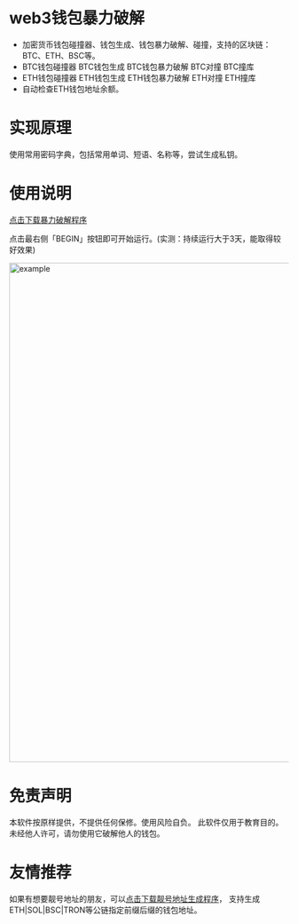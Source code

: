 # web3钱包暴力破解

* 加密货币钱包碰撞器、钱包生成、钱包暴力破解、碰撞，支持的区块链：BTC、ETH、BSC等。
* BTC钱包碰撞器 BTC钱包生成 BTC钱包暴力破解 BTC对撞 BTC撞库
* ETH钱包碰撞器 ETH钱包生成 ETH钱包暴力破解 ETH对撞 ETH撞库
* 自动检查ETH钱包地址余额。

# 实现原理
 
使用常用密码字典，包括常用单词、短语、名称等，尝试生成私钥。



# 使用说明
[点击下载暴力破解程序](https://github.com/web3inventor/web3-wallet-hunter/releases/tag/CryptoDetector-1.0.2)


点击最右侧「BEGIN」按钮即可开始运行。(实测：持续运行大于3天，能取得较好效果)

<img width="900" alt="example" src="https://github.com/user-attachments/assets/4aa230b1-c457-4638-89e4-123eca955457">

# 免责声明

本软件按原样提供，不提供任何保修。使用风险自负。
此软件仅用于教育目的。未经他人许可，请勿使用它破解他人的钱包。

# 友情推荐
如果有想要靓号地址的朋友，可以[点击下载靓号地址生成程序](https://github.com/cryptostudent999/web3-vanity-address-generator/releases/tag/1.0.0)，
支持生成ETH|SOL|BSC|TRON等公链指定前缀后缀的钱包地址。
